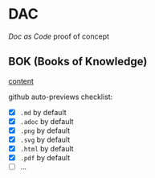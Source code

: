 # DAC
*Doc as Code* proof of concept

## BOK (Books of Knowledge)
[content](/BOK/README.md)

github auto-previews checklist:
- [x] `.md` by default
- [x] `.adoc` by default
- [x] `.png` by default
- [x] `.svg` by default
- [x] `.html` by default
- [x] `.pdf` by default
- [ ] ...
